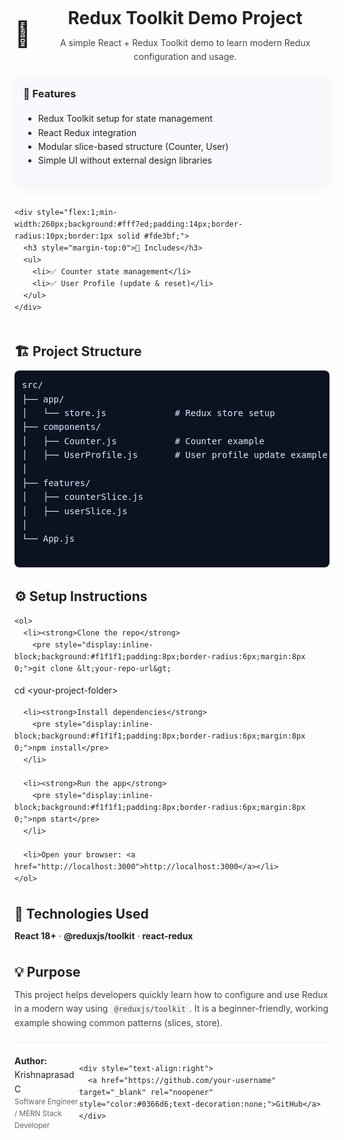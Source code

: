 <!-- README.md - HTML style -->

<section style="font-family: -apple-system, BlinkMacSystemFont, 'Segoe UI', Roboto, 'Helvetica Neue', Arial; line-height:1.6; color:#222;">

  <header style="display:flex;align-items:center;gap:16px;margin-bottom:20px;">
    <div style="font-size:40px;">🧠</div>
    <div>
      <h1 style="margin:0 0 6px 0;font-size:28px;">Redux Toolkit Demo Project</h1>
      <p style="margin:0;color:#444;">A simple React + Redux Toolkit demo to learn modern Redux configuration and usage.</p>
    </div>
  </header>

  <section style="display:flex;gap:20px;flex-wrap:wrap;margin-bottom:24px;">
    <div style="flex:1;min-width:260px;background:#f7f9fc;padding:14px;border-radius:10px;box-shadow:0 6px 18px rgba(12,24,40,0.04);">
      <h3 style="margin-top:0">🚀 Features</h3>
      <ul>
        <li>Redux Toolkit setup for state management</li>
        <li>React Redux integration</li>
        <li>Modular slice-based structure (Counter, User)</li>
        <li>Simple UI without external design libraries</li>
      </ul>
    </div>

    <div style="flex:1;min-width:260px;background:#fff7ed;padding:14px;border-radius:10px;border:1px solid #fde3bf;">
      <h3 style="margin-top:0">🧩 Includes</h3>
      <ul>
        <li>✅ Counter state management</li>
        <li>✅ User Profile (update & reset)</li>
      </ul>
    </div>
  </section>

  <section style="margin-bottom:20px;">
    <h2 style="margin-bottom:8px;">🏗️ Project Structure</h2>
    <pre style="background:#0b1220;color:#dbeafe;padding:12px;border-radius:8px;overflow:auto;">
src/
├── app/
│   └── store.js             # Redux store setup
├── components/
│   ├── Counter.js           # Counter example
│   ├── UserProfile.js       # User profile update example
│    
├── features/
│   ├── counterSlice.js
│   ├── userSlice.js
│  
└── App.js
    </pre>
  </section>

  <section style="margin-bottom:22px;">
    <h2 style="margin-bottom:8px;">⚙️ Setup Instructions</h2>

    <ol>
      <li><strong>Clone the repo</strong>
        <pre style="display:inline-block;background:#f1f1f1;padding:8px;border-radius:6px;margin:8px 0;">git clone &lt;your-repo-url&gt;
cd &lt;your-project-folder&gt;</pre>
      </li>

      <li><strong>Install dependencies</strong>
        <pre style="display:inline-block;background:#f1f1f1;padding:8px;border-radius:6px;margin:8px 0;">npm install</pre>
      </li>

      <li><strong>Run the app</strong>
        <pre style="display:inline-block;background:#f1f1f1;padding:8px;border-radius:6px;margin:8px 0;">npm start</pre>
      </li>

      <li>Open your browser: <a href="http://localhost:3000">http://localhost:3000</a></li>
    </ol>
  </section>

  <section style="margin-bottom:20px;">
    <h2 style="margin-bottom:8px;">🧩 Technologies Used</h2>
    <p style="margin:0;">
      <strong>React 18+</strong> · <strong>@reduxjs/toolkit</strong> · <strong>react-redux</strong>
    </p>
  </section>

  <section style="margin-bottom:20px;">
    <h2 style="margin-bottom:8px;">💡 Purpose</h2>
    <p style="margin:0;color:#444;">
      This project helps developers quickly learn how to configure and use Redux in a modern way using
      <code style="background:#f3f4f6;padding:2px 6px;border-radius:4px;">@reduxjs/toolkit</code>. It is a beginner-friendly, working example showing common patterns (slices, store).
    </p>
  </section>

 
  <footer style="margin-top:20px;border-top:1px solid #eee;padding-top:18px;display:flex;justify-content:space-between;align-items:center;">
    <div>
      <strong>Author:</strong> Krishnaprasad C<br />
      <small style="color:#666">Software Engineer / MERN Stack Developer</small>
    </div>

    <div style="text-align:right">
      <a href="https://github.com/your-username" target="_blank" rel="noopener" style="color:#0366d6;text-decoration:none;">GitHub</a>
    </div>
  </footer>

</section>
